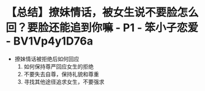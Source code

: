 # 【总结】撩妹情话，被女生说不要脸怎么回？要脸还能追到你嘛 - P1 - 笨小子恋爱 - BV1Vp4y1D76a

-   撩妹情话被拒绝后如何回应
    1.  如何保持尊严回应女生的拒绝
    2.  不要失去自尊，保持礼貌和尊重
    3.  寻找其他途径追求女生，不要强求